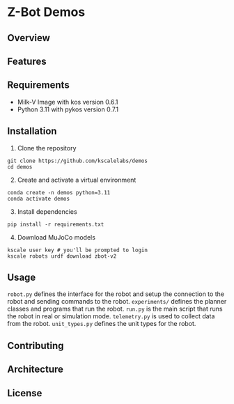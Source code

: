 # Z-Bot Demos

## Overview

## Features


## Requirements

- Milk-V Image with kos version 0.6.1
- Python 3.11 with pykos version 0.7.1


## Installation
1. Clone the repository
```
git clone https://github.com/kscalelabs/demos
cd demos
```
2. Create and activate a virtual environment
```
conda create -n demos python=3.11
conda activate demos
```

3. Install dependencies
```
pip install -r requirements.txt
```

4. Download MuJoCo models
```
kscale user key # you'll be prompted to login
kscale robots urdf download zbot-v2
```

## Usage
`robot.py` defines the interface for the robot and setup the connection to the robot and sending commands to the robot.
`experiments/` defines the planner classes and programs that run the robot.
`run.py` is the main script that runs the robot in real or simulation mode.
`telemetry.py` is used to collect data from the robot.
`unit_types.py` defines the unit types for the robot.

## Contributing



## Architecture


## License
